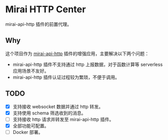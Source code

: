 # Mirai HTTP Center

mirai-api-http 插件的前置代理。

## Why

这个项目作为 [mirai-api-http](https://github.com/mamoe/mirai-api-http) 插件的增强应用，主要解决以下两个问题：

- mirai-api-http 插件不支持通过 http 上报数据，对于函数计算等 serverless 应用场景不友好。
- mirai-api-http 插件认证过程较为繁琐，不便于调用。

## TODO

- [x] 支持接收 websocket 数据并通过 http 转发。
- [x] 支持使用 schema 筛选收到的消息。
- [ ] 支持接收 http 请求并转发至 mirai-api-http 插件。
- [x] 全部功能可配置。
- [ ] Docker 部署。
